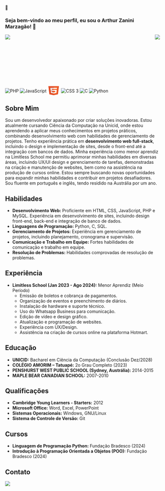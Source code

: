 👋

### Seja bem-vindo ao meu perfil, eu sou o Arthur Zanini Marzagão! 🚀

<div align="center" style="display: flex; justify-content: space-between; width:100%">
    <img height="150" src="https://github-readme-stats.vercel.app/api?username=arthur-zm&show_icons=true&theme=dracula&include_all_commits=true&count_private=true"/>
    <img height="150" src="https://github-readme-stats.vercel.app/api/top-langs/?username=arthur-zm&layout=compact&langs_count=7&theme=dracula"/>
</div>

<div style="display: inline-block"><br>
    <img align="center" alt="PHP" height="30" width="40" src="https://cdn.jsdelivr.net/gh/devicons/devicon@latest/icons/php/php-original.svg">
    <img align="center" alt="JavaScript" height="30" width="40" src="https://cdn.jsdelivr.net/gh/devicons/devicon@latest/icons/javascript/javascript-original.svg">
    <img align="center" alt="HTML 5" height="30" width="40" src="https://raw.githubusercontent.com/devicons/devicon/master/icons/html5/html5-original.svg">
    <img align="center" alt="CSS 3" height="30" width="40" src="https://cdn.jsdelivr.net/gh/devicons/devicon@latest/icons/css3/css3-original.svg">
    <img align="center" alt="C" height="30" width="40" src="https://cdn.jsdelivr.net/gh/devicons/devicon@latest/icons/c/c-original.svg">
    <img align="center" alt="Python" height="30" width="40" src="https://cdn.jsdelivr.net/gh/devicons/devicon@latest/icons/python/python-original.svg">
    <!-- Add more as needed -->
</div>

## Sobre Mim

Sou um desenvolvedor apaixonado por criar soluções inovadoras.  Estou atualmente cursando Ciência da Computação na Unicid, onde estou aprendendo a aplicar meus conhecimentos em projetos práticos, combinando desenvolvimento web com habilidades de gerenciamento de projetos. Tenho experiência prática em **desenvolvimento web full-stack**, incluindo o design e implementação de sites, desde o front-end até a integração com bancos de dados.  Minha experiência como menor aprendiz na Limitless School me permitiu aprimorar minhas habilidades em diversas áreas, incluindo UX/UI design e gerenciamento de tarefas, demonstradas na criação e manutenção de websites, bem como na assistência na produção de cursos online. Estou sempre buscando novas oportunidades para expandir minhas habilidades e contribuir em projetos desafiadores.  Sou fluente em português e inglês, tendo residido na Austrália por um ano.

## Habilidades

* **Desenvolvimento Web:** Proficiente em HTML, CSS, JavaScript, PHP e MySQL. Experiência em desenvolvimento de sites, incluindo design front-end, back-end e integração de banco de dados.
* **Linguagens de Programação:**  Python, C, SQL.
* **Gerenciamento de Projetos:**  Experiência em gerenciamento de projetos, incluindo planejamento, cronograma e supervisão.
* **Comunicação e Trabalho em Equipe:**  Fortes habilidades de comunicação e trabalho em equipe.
* **Resolução de Problemas:**  Habilidades comprovadas de resolução de problemas.

## Experiência

* **Limitless School (Jan 2023 - Ago 2024):** Menor Aprendiz (Meio Período)
    * Emissão de boletos e cobrança de pagamentos.
    * Organização de eventos e preenchimento de diários.
    * Instalação de hardware e suporte técnico.
    * Uso do Whatsapp Business para comunicação.
    * Edição de vídeo e design gráfico.
    * Atualização e programação de websites.
    * Experiência com UX/Design.
    * Assistência na criação de cursos online na plataforma Hotmart.

## Educação

* **UNICID:** Bacharel em Ciência da Computação (Conclusão Dez/2028)
* **COLÉGIO AMORIM – Tatuapé:** 2o Grau Completo (2023)
* **PENSHURST WEST PUBLIC SCHOOL (Sydney, Austrália):** 2014-2015
* **MAPLE BEAR CANADIAN SCHOOL:** 2007-2010

## Qualificações

* **Cambridge Young Learners - Starters:** 2012
* **Microsoft Office:** Word, Excel, PowerPoint
* **Sistemas Operacionais:** Windows, GNU/Linux
* **Sistema de Controle de Versão:** Git

## Cursos

* **Linguagem de Programação Python:** Fundação Bradesco (2024)
* **Introdução à Programação Orientada a Objetos (POO):** Fundação Bradesco (2024)


## Contato

<div style="display: inline-block">
  <a href="https://www.linkedin.com/in/arthur-zanini-marzagao-a42122304" target="_blank"><img src="https://img.shields.io/badge/-LinkedIn-%230077B5?style=for-the-badge&logo=linkedin&logoColor=white" target="_blank"></a>
</div>
